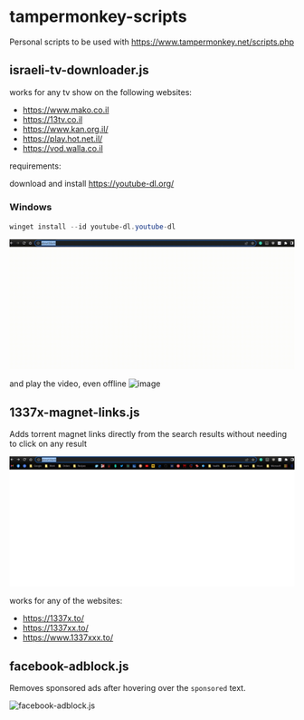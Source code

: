 # tampermonkey-scripts
Personal scripts to be used with https://www.tampermonkey.net/scripts.php

## israeli-tv-downloader.js

works for any tv show on the following websites:
- https://www.mako.co.il
- https://13tv.co.il
- https://www.kan.org.il/
- https://play.hot.net.il/
- https://vod.walla.co.il

requirements:

download and install https://youtube-dl.org/

### Windows

```ps1
winget install --id youtube-dl.youtube-dl
```

![israeli-tv-downloader.js](./israeli-tv-downloader.gif)

and play the video, even offline
![image](https://user-images.githubusercontent.com/9786571/177939175-5bb21c81-09bc-4d39-bb2d-49a6264abee9.png)

## 1337x-magnet-links.js

Adds torrent magnet links directly from the search results without needing to click on any result

![1337x-magnet-links.js](./1337x-magnet-links.gif)

works for any of the websites:
- https://1337x.to/
- https://1337xx.to/
- https://www.1337xxx.to/

## facebook-adblock.js

Removes sponsored ads after hovering over the `sponsored` text.

![facebook-adblock.js](./facebook-adblock.gif)
